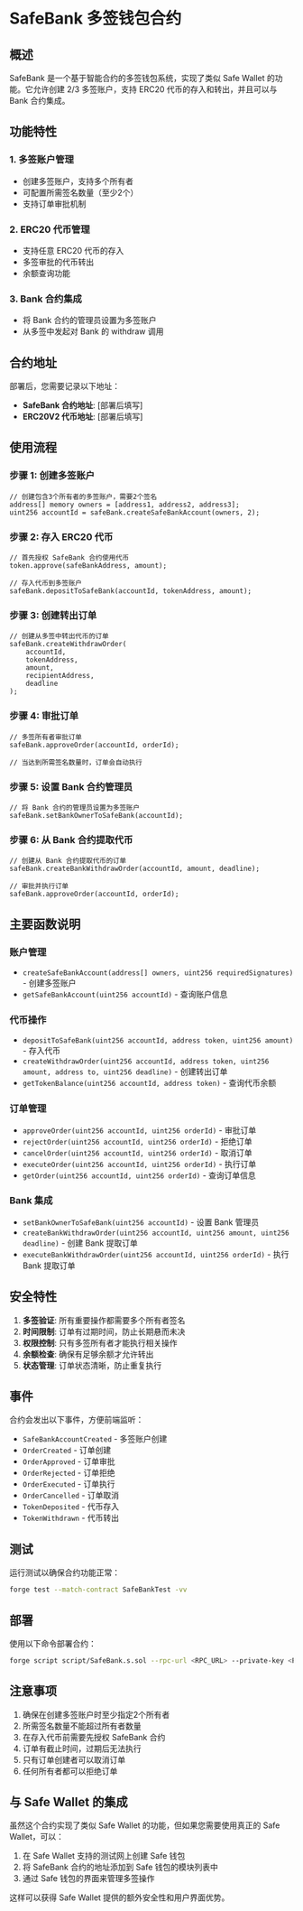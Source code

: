 # SafeBank 多签钱包合约

## 概述

SafeBank 是一个基于智能合约的多签钱包系统，实现了类似 Safe Wallet 的功能。它允许创建 2/3 多签账户，支持 ERC20 代币的存入和转出，并且可以与 Bank 合约集成。

## 功能特性

### 1. 多签账户管理
- 创建多签账户，支持多个所有者
- 可配置所需签名数量（至少2个）
- 支持订单审批机制

### 2. ERC20 代币管理
- 支持任意 ERC20 代币的存入
- 多签审批的代币转出
- 余额查询功能

### 3. Bank 合约集成
- 将 Bank 合约的管理员设置为多签账户
- 从多签中发起对 Bank 的 withdraw 调用

## 合约地址

部署后，您需要记录以下地址：
- **SafeBank 合约地址**: [部署后填写]
- **ERC20V2 代币地址**: [部署后填写]

## 使用流程

### 步骤 1: 创建多签账户

```solidity
// 创建包含3个所有者的多签账户，需要2个签名
address[] memory owners = [address1, address2, address3];
uint256 accountId = safeBank.createSafeBankAccount(owners, 2);
```

### 步骤 2: 存入 ERC20 代币

```solidity
// 首先授权 SafeBank 合约使用代币
token.approve(safeBankAddress, amount);

// 存入代币到多签账户
safeBank.depositToSafeBank(accountId, tokenAddress, amount);
```

### 步骤 3: 创建转出订单

```solidity
// 创建从多签中转出代币的订单
safeBank.createWithdrawOrder(
    accountId, 
    tokenAddress, 
    amount, 
    recipientAddress, 
    deadline
);
```

### 步骤 4: 审批订单

```solidity
// 多签所有者审批订单
safeBank.approveOrder(accountId, orderId);

// 当达到所需签名数量时，订单会自动执行
```

### 步骤 5: 设置 Bank 合约管理员

```solidity
// 将 Bank 合约的管理员设置为多签账户
safeBank.setBankOwnerToSafeBank(accountId);
```

### 步骤 6: 从 Bank 合约提取代币

```solidity
// 创建从 Bank 合约提取代币的订单
safeBank.createBankWithdrawOrder(accountId, amount, deadline);

// 审批并执行订单
safeBank.approveOrder(accountId, orderId);
```

## 主要函数说明

### 账户管理
- `createSafeBankAccount(address[] owners, uint256 requiredSignatures)` - 创建多签账户
- `getSafeBankAccount(uint256 accountId)` - 查询账户信息

### 代币操作
- `depositToSafeBank(uint256 accountId, address token, uint256 amount)` - 存入代币
- `createWithdrawOrder(uint256 accountId, address token, uint256 amount, address to, uint256 deadline)` - 创建转出订单
- `getTokenBalance(uint256 accountId, address token)` - 查询代币余额

### 订单管理
- `approveOrder(uint256 accountId, uint256 orderId)` - 审批订单
- `rejectOrder(uint256 accountId, uint256 orderId)` - 拒绝订单
- `cancelOrder(uint256 accountId, uint256 orderId)` - 取消订单
- `executeOrder(uint256 accountId, uint256 orderId)` - 执行订单
- `getOrder(uint256 accountId, uint256 orderId)` - 查询订单信息

### Bank 集成
- `setBankOwnerToSafeBank(uint256 accountId)` - 设置 Bank 管理员
- `createBankWithdrawOrder(uint256 accountId, uint256 amount, uint256 deadline)` - 创建 Bank 提取订单
- `executeBankWithdrawOrder(uint256 accountId, uint256 orderId)` - 执行 Bank 提取订单

## 安全特性

1. **多签验证**: 所有重要操作都需要多个所有者签名
2. **时间限制**: 订单有过期时间，防止长期悬而未决
3. **权限控制**: 只有多签所有者才能执行相关操作
4. **余额检查**: 确保有足够余额才允许转出
5. **状态管理**: 订单状态清晰，防止重复执行

## 事件

合约会发出以下事件，方便前端监听：

- `SafeBankAccountCreated` - 多签账户创建
- `OrderCreated` - 订单创建
- `OrderApproved` - 订单审批
- `OrderRejected` - 订单拒绝
- `OrderExecuted` - 订单执行
- `OrderCancelled` - 订单取消
- `TokenDeposited` - 代币存入
- `TokenWithdrawn` - 代币转出

## 测试

运行测试以确保合约功能正常：

```bash
forge test --match-contract SafeBankTest -vv
```

## 部署

使用以下命令部署合约：

```bash
forge script script/SafeBank.s.sol --rpc-url <RPC_URL> --private-key <PRIVATE_KEY> --broadcast
```

## 注意事项

1. 确保在创建多签账户时至少指定2个所有者
2. 所需签名数量不能超过所有者数量
3. 在存入代币前需要先授权 SafeBank 合约
4. 订单有截止时间，过期后无法执行
5. 只有订单创建者可以取消订单
6. 任何所有者都可以拒绝订单

## 与 Safe Wallet 的集成

虽然这个合约实现了类似 Safe Wallet 的功能，但如果您需要使用真正的 Safe Wallet，可以：

1. 在 Safe Wallet 支持的测试网上创建 Safe 钱包
2. 将 SafeBank 合约的地址添加到 Safe 钱包的模块列表中
3. 通过 Safe 钱包的界面来管理多签操作

这样可以获得 Safe Wallet 提供的额外安全性和用户界面优势。 